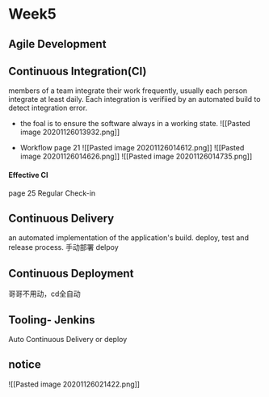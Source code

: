 # Week5
## Agile Development


## Continuous Integration(CI)
members of a team integrate their work frequently, usually each person integrate at least daily. Each integration is verifiied by an automated build to detect integration error.

- the foal is to ensure the software always in a working state.
![[Pasted image 20201126013932.png]]

- Workflow
page 21
![[Pasted image 20201126014612.png]]
![[Pasted image 20201126014626.png]]
![[Pasted image 20201126014735.png]]
#### Effective CI
page 25
Regular Check-in

## Continuous Delivery
an automated implementation of the application's build. deploy, test and release process.
手动部署 delpoy


## Continuous Deployment
哥哥不用动，cd全自动

## Tooling- Jenkins
Auto Continuous Delivery  or deploy

## notice
![[Pasted image 20201126021422.png]]